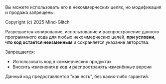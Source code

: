 Вы можете использовать его в некоммерческих целях, но модификация и продажа запрещены.

Copyright (c) 2025 Mind-Glitch

Разрешается копирование, использование и распространение данного программного кода для любых некоммерческих целей, **при
условии, что код остается неизменным** и сохраняется указание авторства.

Запрещается:

-   Использовать код в коммерческих продуктах
-   Вносить изменения в код и распространять изменённые версии

Данный код предоставляется "как есть", без каких-либо гарантий.
